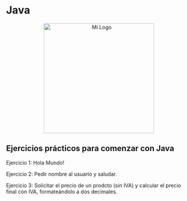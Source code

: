 # Java
<p align="center">
  <img src=["https://github.com/APoves/Java/blob/main/java.png"] alt="Mi Logo" width="300"/>
</p>

## Ejercicios prácticos para comenzar con Java



Ejercicio 1: Hola Mundo!

Ejercicio 2: Pedir nombre al usuario y saludar.

Ejercicio 3: Solicitar el precio de un prodcto (sin IVA) y calcular el precio final con IVA, formateándolo a dos decimales.
 
 
